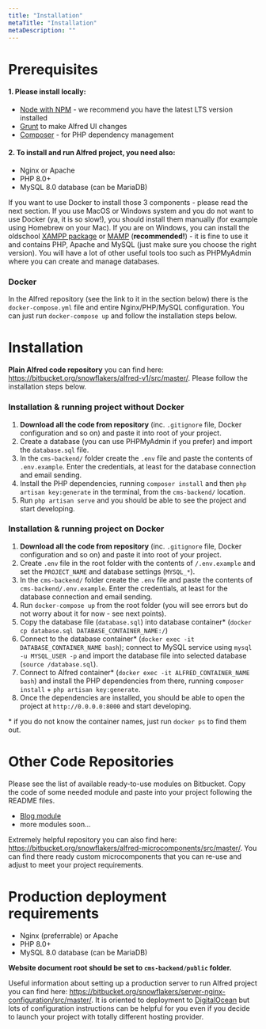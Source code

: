 ```yaml
---
title: "Installation"
metaTitle: "Installation"
metaDescription: ""
---
```


# Prerequisites

#### 1. Please install locally:
- [Node with NPM](https://nodejs.org/en/) - we recommend you have the latest LTS version installed
- [Grunt](https://gruntjs.com/) to make Alfred UI changes
- [Composer](https://getcomposer.org/) - for PHP dependency management

#### 2. To install and run Alfred project, you need also:
- Nginx or Apache
- PHP 8.0+
- MySQL 8.0 database (can be MariaDB)

If you want to use Docker to install those 3 components - please read the next section. If you use MacOS or Windows system and you do not want to use Docker (ya, it is so slow!), you should install them manually (for example using Homebrew on your Mac). If you are on Windows, you can install the oldschool [XAMPP package](https://www.apachefriends.org/pl/download.html) or [MAMP](https://www.mamp.info/en/mamp) (<b>recommended!</b>) - it is fine to use it and contains PHP, Apache and MySQL (just make sure you choose the right version). You will have a lot of other useful tools too such as PHPMyAdmin where you can create and manage databases.

### Docker
In the Alfred repository (see the link to it in the section below) there is the `docker-compose.yml` file and entire Nginx/PHP/MySQL configuration. You can just run `docker-compose up` and follow the installation steps below.

# Installation
**Plain Alfred code repository** you can find here: https://bitbucket.org/snowflakers/alfred-v1/src/master/. Please follow the installation steps below.

### Installation & running project without Docker

1. **Download all the code from repository** (inc. `.gitignore` file, Docker configuration and so on) and paste it into root of your project.
2. Create a database (you can use PHPMyAdmin if you prefer) and import the `database.sql` file.
3. In the `cms-backend/` folder create the `.env` file and paste the contents of `.env.example`. Enter the credentials, at least for the database connection and email sending.
4. Install the PHP dependencies, running `composer install` and then `php artisan key:generate` in the terminal, from the `cms-backend/` location.
5. Run `php artisan serve` and you should be able to see the project and start developing.

### Installation & running project on Docker

1. **Download all the code from repository** (inc. `.gitignore` file, Docker configuration and so on) and paste it into root of your project.
2. Create `.env` file in the root folder with the contents of `/.env.example` and set the `PROJECT_NAME` and database settings (`MYSQL_*`).
3. In the `cms-backend/` folder create the `.env` file and paste the contents of `cms-backend/.env.example`. Enter the credentials, at least for the database connection and email sending.
4. Run `docker-compose up` from the root folder (you will see errors but do not worry about it for now - see next points).
5. Copy the database file (`database.sql`) into database container* (`docker cp database.sql DATABASE_CONTAINER_NAME:/`)
6. Connect to the database container* (`docker exec -it DATABASE_CONTAINER_NAME bash`); connect to MySQL service using `mysql -u MYSQL_USER -p` and import the database file into selected database (`source /database.sql`).
7. Connect to Alfred container* (`docker exec -it ALFRED_CONTAINER_NAME bash`) and install the PHP dependencies from there, running `composer install` + `php artisan key:generate`.
8. Once the dependencies are installed, you should be able to open the project at `http://0.0.0.0:8000` and start developing.

&#42; if you do not know the container names, just run `docker ps` to find them out.

# Other Code Repositories
Please see the list of available ready-to-use modules on Bitbucket. Copy the code of some needed module and paste into your project following the README files.

- [Blog module](https://bitbucket.org/snowflakers/alfred-v1-blog/src/master/)
- more modules soon...

Extremely helpful repository you can also find here: https://bitbucket.org/snowflakers/alfred-microcomponents/src/master/. You can find there ready custom microcomponents that you can re-use and adjust to meet your project requirements.

# Production deployment requirements
- Nginx (preferrable) or Apache
- PHP 8.0+
- MySQL 8.0 database (can be MariaDB)

**Website document root should be set to `cms-backend/public` folder.**

Useful information about setting up a production server to run Alfred project you can find here: https://bitbucket.org/snowflakers/server-nginx-configuration/src/master/. It is oriented to deployment to [DigitalOcean](https://www.digitalocean.com/) but lots of configuration instructions can be helpful for you even if you decide to launch your project with totally different hosting provider.